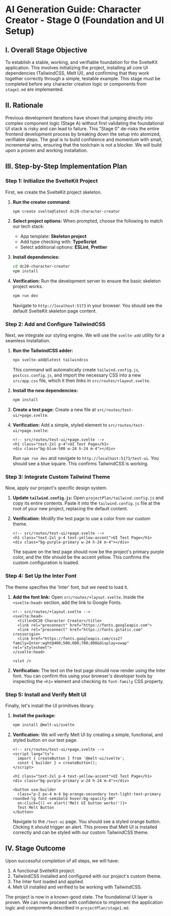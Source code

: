 # AI Generation Guide: Character Creator - Stage 0 (Foundation and UI Setup)

## I. Overall Stage Objective
To establish a stable, working, and verifiable foundation for the SvelteKit application. This involves initializing the project, installing all core UI dependencies (TailwindCSS, Melt UI), and confirming that they work together correctly through a simple, testable example. This stage must be completed before any character creation logic or components from `stage1.md` are implemented.

## II. Rationale
Previous development iterations have shown that jumping directly into complex component logic (Stage A) without first validating the foundational UI stack is risky and can lead to failure. This "Stage 0" de-risks the entire frontend development process by breaking down the setup into atomized, verifiable steps. The goal is to build confidence and momentum with small, incremental wins, ensuring that the toolchain is not a blocker. We will build upon a proven and working installation.

## III. Step-by-Step Implementation Plan

### Step 1: Initialize the SvelteKit Project
First, we create the SvelteKit project skeleton.

1.  **Run the creator command:**
    ```bash
    npm create svelte@latest dc20-character-creator
    ```

2.  **Select project options:** When prompted, choose the following to match our tech stack:
    *   App template: **Skeleton project**
    *   Add type checking with: **TypeScript**
    *   Select additional options: **ESLint**, **Prettier**

3.  **Install dependencies:**
    ```bash
    cd dc20-character-creator
    npm install
    ```

4.  **Verification:** Run the development server to ensure the basic skeleton project works.
    ```bash
    npm run dev
    ```
    Navigate to `http://localhost:5173` in your browser. You should see the default SvelteKit skeleton page content.

### Step 2: Add and Configure TailwindCSS
Next, we integrate our styling engine. We will use the `svelte-add` utility for a seamless installation.

1.  **Run the TailwindCSS adder:**
    ```bash
    npx svelte-add@latest tailwindcss
    ```
    This command will automatically create `tailwind.config.js`, `postcss.config.js`, and import the necessary CSS into a new `src/app.css` file, which it then links in `src/routes/+layout.svelte`.

2.  **Install the new dependencies:**
    ```bash
    npm install
    ```

3.  **Create a test page:** Create a new file at `src/routes/test-ui/+page.svelte`.

4.  **Verification:** Add a simple, styled element to `src/routes/test-ui/+page.svelte`:
    ```svelte
    <!-- src/routes/test-ui/+page.svelte -->
    <h1 class="text-2xl p-4">UI Test Page</h1>
    <div class="bg-blue-500 w-24 h-24 m-4"></div>
    ```
    Run `npm run dev` and navigate to `http://localhost:5173/test-ui`. You should see a blue square. This confirms TailwindCSS is working.

### Step 3: Integrate Custom Tailwind Theme
Now, apply our project's specific design system.

1.  **Update `tailwind.config.js`:** Open `projectPlan/tailwind.config.js` and copy its entire contents. Paste it into the `tailwind.config.js` file at the root of your new project, replacing the default content.

2.  **Verification:** Modify the test page to use a color from our custom theme.
    ```svelte
    <!-- src/routes/test-ui/+page.svelte -->
    <h1 class="text-2xl p-4 text-yellow-accent">UI Test Page</h1>
    <div class="bg-purple-primary w-24 h-24 m-4"></div>
    ```
    The square on the test page should now be the project's primary purple color, and the title should be the accent yellow. This confirms the custom configuration is loaded.

### Step 4: Set Up the Inter Font
The theme specifies the 'Inter' font, but we need to load it.

1.  **Add the font link:** Open `src/routes/+layout.svelte`. Inside the `<svelte:head>` section, add the link to Google Fonts.
    ```svelte
    <!-- src/routes/+layout.svelte -->
    <svelte:head>
      <title>DC20 Character Creator</title>
      <link rel="preconnect" href="https://fonts.googleapis.com">
      <link rel="preconnect" href="https://fonts.gstatic.com" crossorigin>
      <link href="https://fonts.googleapis.com/css2?family=Inter:wght@400;500;600;700;800&display=swap" rel="stylesheet">
    </svelte:head>

    <slot />
    ```

2.  **Verification:** The text on the test page should now render using the Inter font. You can confirm this using your browser's developer tools by inspecting the `<h1>` element and checking its `font-family` CSS property.

### Step 5: Install and Verify Melt UI
Finally, let's install the UI primitives library.

1.  **Install the package:**
    ```bash
    npm install @melt-ui/svelte
    ```

2.  **Verification:** We will verify Melt UI by creating a simple, functional, and styled button on our test page.
    ```svelte
    <!-- src/routes/test-ui/+page.svelte -->
    <script lang="ts">
      import { createButton } from '@melt-ui/svelte';
      const { builder } = createButton();
    </script>
    
    <h1 class="text-2xl p-4 text-yellow-accent">UI Test Page</h1>
    <div class="bg-purple-primary w-24 h-24 m-4"></div>

    <button use:builder
      class="p-2 px-4 m-4 bg-orange-secondary text-light-text-primary rounded-lg font-semibold hover:bg-opacity-80"
      on:click={() => alert('Melt UI button works!')}>
      Test Melt Button
    </button>
    ```
    Navigate to the `/test-ui` page. You should see a styled orange button. Clicking it should trigger an alert. This proves that Melt UI is installed correctly and can be styled with our custom TailwindCSS theme.

## IV. Stage Outcome
Upon successful completion of all steps, we will have:
1.  A functional SvelteKit project.
2.  TailwindCSS installed and configured with our project's custom theme.
3.  The Inter font loaded and applied.
4.  Melt UI installed and verified to be working with TailwindCSS.

The project is now in a known-good state. The foundational UI layer is proven. We can now proceed with confidence to implement the application logic and components described in `projectPlan/stage1.md`.